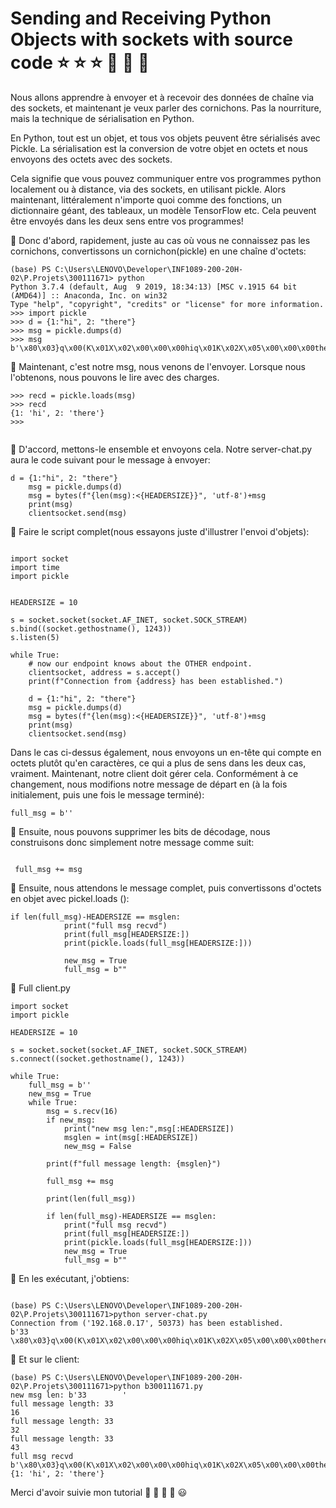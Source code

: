 
  # Sending and Receiving Python Objects with sockets with source code :star: :star: :star: :pray: :pray: :pray:
  
  
  
  
  
Nous allons apprendre  à envoyer et à recevoir des données de chaîne via des sockets, et maintenant je veux parler 
des cornichons. Pas la nourriture, mais la technique de sérialisation en Python.


En Python, tout est un objet, et tous vos objets peuvent être sérialisés avec Pickle. La sérialisation est la 
conversion de votre objet en octets et nous envoyons des octets avec des sockets.


Cela signifie que vous pouvez communiquer entre vos programmes python localement ou à distance, via des sockets, en utilisant pickle. Alors maintenant, littéralement n'importe quoi comme des fonctions, un dictionnaire géant, des tableaux, un modèle TensorFlow etc. Cela peuvent être envoyés dans les deux sens entre vos programmes!

:pushpin: Donc d'abord, rapidement, juste au cas où vous ne connaissez pas les cornichons, convertissons un cornichon(pickle) en 
une chaîne d'octets: 
``` 
(base) PS C:\Users\LENOVO\Developer\INF1089-200-20H-02\P.Projets\300111671> python
Python 3.7.4 (default, Aug  9 2019, 18:34:13) [MSC v.1915 64 bit (AMD64)] :: Anaconda, Inc. on win32
Type "help", "copyright", "credits" or "license" for more information.
>>> import pickle
>>> d = {1:"hi", 2: "there"}
>>> msg = pickle.dumps(d)
>>> msg
b'\x80\x03}q\x00(K\x01X\x02\x00\x00\x00hiq\x01K\x02X\x05\x00\x00\x00thereq\x02u.'

```
:pushpin: Maintenant, c'est notre msg, nous venons de l'envoyer. Lorsque nous l'obtenons, nous pouvons le lire avec des 
charges.
```
>>> recd = pickle.loads(msg)
>>> recd
{1: 'hi', 2: 'there'}
>>> 
                       
```




:pushpin: D'accord, mettons-le ensemble et envoyons cela. Notre server-chat.py aura le code suivant pour le message à envoyer:

```
d = {1:"hi", 2: "there"}
    msg = pickle.dumps(d)
    msg = bytes(f"{len(msg):<{HEADERSIZE}}", 'utf-8')+msg
    print(msg)
    clientsocket.send(msg)

```



:pushpin: Faire le script complet(nous essayons juste d'illustrer l'envoi d'objets):

```

import socket
import time
import pickle


HEADERSIZE = 10

s = socket.socket(socket.AF_INET, socket.SOCK_STREAM)
s.bind((socket.gethostname(), 1243))
s.listen(5)

while True:
    # now our endpoint knows about the OTHER endpoint.
    clientsocket, address = s.accept()
    print(f"Connection from {address} has been established.")

    d = {1:"hi", 2: "there"}
    msg = pickle.dumps(d)
    msg = bytes(f"{len(msg):<{HEADERSIZE}}", 'utf-8')+msg
    print(msg)
    clientsocket.send(msg)

```

Dans le cas ci-dessus également, nous envoyons un en-tête qui compte en octets plutôt qu'en caractères, ce qui a 
plus de sens dans les deux cas, vraiment. Maintenant, notre client doit gérer cela. Conformément à ce 
changement, nous modifions notre message de départ en (à la fois initialement, puis une fois le message 
terminé):

```
full_msg = b''

```

:pushpin: Ensuite, nous pouvons supprimer les bits de décodage, nous construisons donc simplement notre message comme 
suit:

```

 full_msg += msg

```

:pushpin: Ensuite, nous attendons le message complet, puis convertissons d'octets en objet avec pickel.loads ():
```
if len(full_msg)-HEADERSIZE == msglen:
            print("full msg recvd")
            print(full_msg[HEADERSIZE:])
            print(pickle.loads(full_msg[HEADERSIZE:]))

            new_msg = True
            full_msg = b""
```


:pushpin: Full client.py

```
import socket
import pickle

HEADERSIZE = 10

s = socket.socket(socket.AF_INET, socket.SOCK_STREAM)
s.connect((socket.gethostname(), 1243))

while True:
    full_msg = b''
    new_msg = True
    while True:
        msg = s.recv(16)
        if new_msg:
            print("new msg len:",msg[:HEADERSIZE])
            msglen = int(msg[:HEADERSIZE])
            new_msg = False

        print(f"full message length: {msglen}")

        full_msg += msg

        print(len(full_msg))

        if len(full_msg)-HEADERSIZE == msglen:
            print("full msg recvd")
            print(full_msg[HEADERSIZE:])
            print(pickle.loads(full_msg[HEADERSIZE:]))
            new_msg = True
            full_msg = b""

```
:pushpin: En les exécutant, j'obtiens:
```

(base) PS C:\Users\LENOVO\Developer\INF1089-200-20H-02\P.Projets\300111671>python server-chat.py
Connection from ('192.168.0.17', 50373) has been established.
b'33        \x80\x03}q\x00(K\x01X\x02\x00\x00\x00hiq\x01K\x02X\x05\x00\x00\x00thereq\x02u.'

```

:pushpin: Et sur le client:

```
(base) PS C:\Users\LENOVO\Developer\INF1089-200-20H-02\P.Projets\300111671>python b300111671.py
new msg len: b'33        '
full message length: 33
16
full message length: 33
32
full message length: 33
43
full msg recvd
b'\x80\x03}q\x00(K\x01X\x02\x00\x00\x00hiq\x01K\x02X\x05\x00\x00\x00thereq\x02u.'
{1: 'hi', 2: 'there'}

```
Merci d'avoir suivie mon tutorial :speech_balloon:  :speech_balloon: 💬 :speech_balloon: :smiley:
